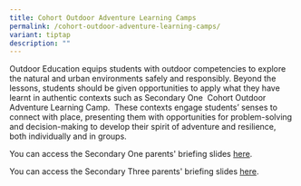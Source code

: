 ```yaml
---
title: Cohort Outdoor Adventure Learning Camps
permalink: /cohort-outdoor-adventure-learning-camps/
variant: tiptap
description: ""
---
```

<p>Outdoor Education equips students with outdoor competencies to explore
the natural and urban environments safely and responsibly. Beyond the lessons,
students should be given opportunities to apply what they have learnt in
authentic contexts such as Secondary One&nbsp; Cohort Outdoor Adventure
Learning Camp.&nbsp; These contexts engage students’ senses to connect
with place, presenting them with opportunities for problem-solving and
decision-making to develop their spirit of adventure and resilience, both
individually and in groups.</p>
<p>You can access the Secondary One parents' briefing slides <a href="/files/Sec_1_Camp_2025__Parents__Briefing.pdf" rel="noopener noreferrer nofollow" target="_blank">here</a>.</p>
<p>You can access the Secondary Three parents' briefing slides <a href="/files/Sec_3_Camp_2025__Parents__Briefing.pdf" rel="noopener noreferrer nofollow" target="_blank">here</a>.</p>